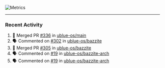 ![Metrics](https://metrics.lecoq.io/KyleGospo?template=classic&base=header%2C%20activity%2C%20community%2C%20repositories%2C%20metadata&base.indepth=false&base.hireable=false&base.skip=false&config.timezone=America%2FLos_Angeles)

---
### Recent Activity
<!--START_SECTION:activity-->
1. 🎉 Merged PR [#336](https://github.com/ublue-os/main/pull/336) in [ublue-os/main](https://github.com/ublue-os/main)
2. 🗣 Commented on [#302](https://github.com/ublue-os/bazzite/issues/302#issuecomment-1721923257) in [ublue-os/bazzite](https://github.com/ublue-os/bazzite)
3. 🎉 Merged PR [#305](https://github.com/ublue-os/bazzite/pull/305) in [ublue-os/bazzite](https://github.com/ublue-os/bazzite)
4. 🗣 Commented on [#19](https://github.com/ublue-os/bazzite-arch/issues/19#issuecomment-1721787640) in [ublue-os/bazzite-arch](https://github.com/ublue-os/bazzite-arch)
5. 🗣 Commented on [#19](https://github.com/ublue-os/bazzite-arch/issues/19#issuecomment-1721781866) in [ublue-os/bazzite-arch](https://github.com/ublue-os/bazzite-arch)
<!--END_SECTION:activity-->
